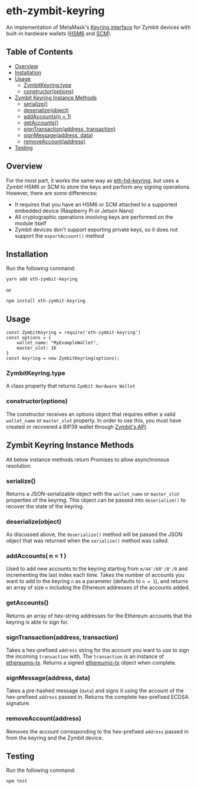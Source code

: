 # eth-zymbit-keyring

An implementation of MetaMask's [Keyring interface](https://github.com/MetaMask/eth-simple-keyring#the-keyring-class-protocol) for Zymbit devices with built-in hardware wallets ([HSM6](https://www.zymbit.com/hsm6/) and [SCM](https://www.zymbit.com/scm/)).

## Table of Contents

- [Overview](#overview)
- [Installation](#installation)
- [Usage](#usage)
  - [ZymbitKeyring.type](#zymbitkeyringtype)
  - [constructor(options)](#constructoroptions)
- [Zymbit Keyring Instance Methods](#zymbit-keyring-instance-methods)
  - [serialize()](#serialize)
  - [deserialize(object)](#deserializeobject)
  - [addAccounts(n = 1)](#addaccounts-n--1-)
  - [getAccounts()](#getaccounts)
  - [signTransaction(address, transaction)](#signtransactionaddress-transaction)
  - [signMessage(address, data)](#signmessageaddress-data)
  - [removeAccount(address)](#removeaccountaddress)
- [Testing](#testing)

## Overview

For the most part, it works the same way as [eth-hd-keyring](https://github.com/MetaMask/eth-hd-keyring), but uses a Zymbit HSM6 or SCM to store the keys and perform any signing operations. However, there are some differences:

- It requires that you have an HSM6 or SCM attached to a supported embedded device (Raspberry Pi or Jetson Nano)
- All cryptographic operations involving keys are performed on the module itself
- Zymbit devices don't support exporting private keys, so it does not support the `exportAccount()` method 

## Installation

Run the following command:

`yarn add eth-zymbit-keyring`

or

`npm install eth-zymbit-keyring`

## Usage

```
const ZymbitKeyring = require('eth-zymbit-keyring')
const options = {
    wallet_name: "MyExampleWallet",
    master_slot: 16
}
const keyring = new ZymbitKeyring(options);
```

### ZymbitKeyring.type

A class property that returns `Zymbit Hardware Wallet`

### constructor(options)

The constructor receives an options object that requires either a valid `wallet_name` or `master_slot` property. In order to use this, you must have created or recovered a BIP39 wallet through [Zymbit's API](https://docs.zymbit.com/tutorials/digital-wallet/wallet-example/).

## Zymbit Keyring Instance Methods

All below instance methods return Promises to allow asynchronous resolution.

### serialize()

Returns a JSON-serializable object with the `wallet_name` or `master_slot` properties of the keyring. This object can be passed into `deserialize()` to recover the state of the keyring. 

### deserialize(object)

As discussed above, the `deserialize()` method will be passed the JSON object that was returned when the `serialize()` method was called.

### addAccounts( n = 1 )

Used to add new accounts to the keyring starting from `m/44'/60'/0'/0` and incrementing the last index each time. Takes the number of accounts you want to add to the keyring `n` as a parameter (defaults to `n = 1`), and returns an array of size `n` including the Ethereum addresses of the accounts added.

### getAccounts()

Returns an array of hex-string addresses for the Ethereum accounts that the keyring is able to sign for.

### signTransaction(address, transaction)

Takes a hex-prefixed `address` string for the account you want to use to sign the incoming `transaction` with. The `transaction` is an instance of [ethereumjs-tx](https://github.com/ethereumjs/ethereumjs-tx). Returns a signed [ethereumjs-tx](https://github.com/ethereumjs/ethereumjs-tx) object when complete.

### signMessage(address, data)

Takes a pre-hashed message (`data`) and signs it using the account of the hex-prefixed `address` passed in. Returns the complete hex-prefixed ECDSA signature.

### removeAccount(address)

Removes the account corresponding to the hex-prefixed `address` passed in from the keyring and the Zymbit device.

## Testing

Run the following command:

`npm test`